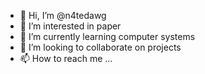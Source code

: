 - 👋 Hi, I’m @n4tedawg
- 👀 I’m interested in paper
- 🌱 I’m currently learning computer systems
- 💞️ I’m looking to collaborate on projects
- 📫 How to reach me ...

<!---
n4tedawg/n4tedawg is a ✨ special ✨ repository because its `README.md` (this file) appears on your GitHub profile.
You can click the Preview link to take a look at your changes.
--->

